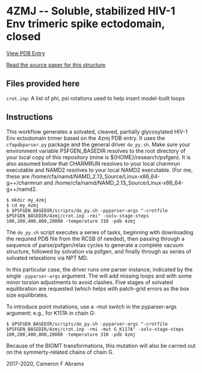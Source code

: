 # 4ZMJ -- Soluble, stabilized HIV-1 Env trimeric spike ectodomain, closed

[View PDB Entry](http://www.rcsb.org/structure/4ZMJ)

[Read the source paper for this structure](http://dx.doi.org/10.1038/nsmb.3051)

## Files provided here

`crot.inp`:  A list of phi, psi rotations used to help insert model-built loops

## Instructions

This workflow generates a solvated, cleaved, partially glycosylated HIV-1 Env ectodomain trimer based on the 4zmj PDB entry.  It uses the `cfapdbparser.py` package and the general driver `do_py.sh`.   Make sure your environment variable PSFGEN_BASEDIR resolves to the root directory of your local copy of this repository (mine is ${HOME}/research/psfgen).  It is also assumed below that CHARMRUN resolves to your local charmrun executable and NAMD2 resolves to your local NAMD2 executable.  (For me, these are /home/cfa/namd/NAMD_2.13_Source/Linux-x86_64-g++/charmrun and /home/cfa/namd/NAMD_2.13_Source/Linux-x86_64-g++/namd2.

```
$ mkdir my_4zmj
$ cd my_4zmj
$ $PSFGEN_BASEDIR/scripts/do_py.sh -pyparser-args "-crotfile $PSFGEN_BASEDIR/4zmj/crot.inp -rmi" -solv-stage-steps 100,200,400,800,20000 -temperature 310 -pdb 4zmj
```

The `do_py.sh` script executes a series of tasks, beginning with downloading the required PDB file from the RCSB (if needed), then passing through a sequence of parse/psfgen/relax cycles to generate a complete vacuum structure, followed by solvation via psfgen, and finally through as series of solvated relaxations via NPT MD.  

In this particular case, the driver runs one parser instance, indicated by the single `-pyparser-args` argument.  The will add missing loops and with some minor torsion adjustments to avoid clashes. Five stages of solvated equilibration are requested (which helps with patch-grid errors as the box size equilibrates.  

To introduce point mutations, use a -mut switch in the pyparser-args argument; e.g., for K117A in chain G:

```
$ $PSFGEN_BASEDIR/scripts/do_py.sh -pyparser-args "-crotfile $PSFGEN_BASEDIR/4zmj/crot.inp -rmi -mut G_K117A" -solv-stage-steps 100,200,400,800,20000 -temperature 310 -pdb 4zmj
```

Because of the BIOMT transformations, this mutation will also be carried out on the symmerty-related chains of chain G.



2017-2020, Cameron F Abrams
